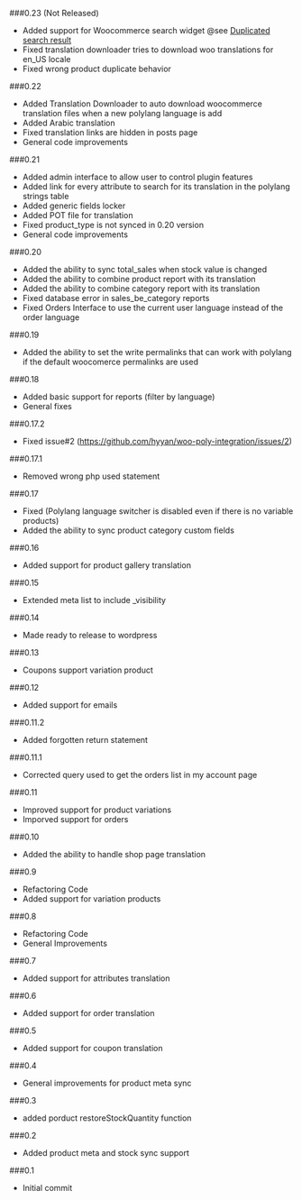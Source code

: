 ###0.23 (Not Released)

* Added support for Woocommerce search widget @see [Duplicated search result](https://wordpress.org/support/topic/duplicated-search-result)
* Fixed translation downloader tries to download woo translations for en_US locale
* Fixed wrong product duplicate behavior 

###0.22

* Added Translation Downloader to auto download woocommerce translation files when a new polylang language is add
* Added Arabic translation
* Fixed translation links are hidden in posts page
* General code improvements

###0.21

* Added admin interface to allow user to control plugin features
* Added link for every attribute to search for its translation in the polylang strings table
* Added generic fields locker
* Added POT file for translation
* Fixed product_type is not synced in 0.20 version
* General code improvements

###0.20

* Added the ability to sync total_sales when stock value is changed
* Added the ability to combine product report with its translation
* Added the ability to combine category report with its translation
* Fixed database error in sales_be_category reports
* Fixed Orders Interface to use the current user language instead of the order language

###0.19

* Added the ability to set the write permalinks that can work with polylang if the default woocomerce permalinks are used

###0.18

* Added basic support for reports (filter by language)
* General fixes

###0.17.2

* Fixed issue#2 (https://github.com/hyyan/woo-poly-integration/issues/2)

###0.17.1

* Removed wrong php used statement

###0.17

* Fixed (Polylang language switcher is disabled even if there is no variable products)
* Added the ability to sync product category custom fields

###0.16

* Added support for product gallery translation

###0.15

* Extended meta list to include _visibility

###0.14

* Made ready to release to wordpress

###0.13

* Coupons support variation product

###0.12

* Added support for emails

###0.11.2

* Added forgotten return statement

###0.11.1

* Corrected query used to get the orders list in my account page

###0.11

* Improved support for product variations 
* Imporved support for orders

###0.10

* Added the ability to handle shop page translation

###0.9

* Refactoring Code 
* Added support for variation products


###0.8

* Refactoring Code 
* General Improvements

###0.7

* Added support for attributes translation

###0.6

* Added support for order translation

###0.5

* Added support for coupon translation

###0.4

* General improvements for product meta sync

###0.3

* added porduct restoreStockQuantity function

###0.2

* Added product meta and stock sync support

###0.1

* Initial commit
